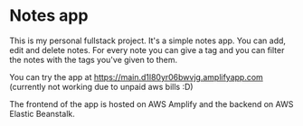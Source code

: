 # Notes app
This is my personal fullstack project. It's a simple notes app. You can add, edit and delete notes. For every note you can give a tag and you can filter the notes
with the tags you've given to them.

You can try the app at https://main.d1l80yr06bwvjg.amplifyapp.com (currently not working due to unpaid aws bills :D)

The frontend of the app is hosted on AWS Amplify and the backend on AWS Elastic Beanstalk.
